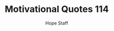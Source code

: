---
image: /assets/img/mq/mq_114_stone.png
title: Motivational Quotes 114
categories:
  - Motivational Quotes
author: Hope Staff
notes: Motivational Quotes 114
embed: >-
  EMBED_GOES_HERE
transcript: >-
  SOME LINES OF TEXT START HERE
---